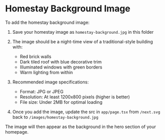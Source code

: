 # Homestay Background Image

To add the homestay background image:

1. Save your homestay image as `homestay-background.jpg` in this folder
2. The image should be a night-time view of a traditional-style building with:
   - Red brick walls
   - Dark tiled roof with blue decorative trim
   - Illuminated windows with green borders
   - Warm lighting from within

3. Recommended image specifications:
   - Format: JPG or JPEG
   - Resolution: At least 1200x800 pixels (higher is better)
   - File size: Under 2MB for optimal loading

4. Once you add the image, update the src in `app/page.tsx` from `/next.svg` back to `/images/homestay-background.jpg`

The image will then appear as the background in the hero section of your homepage. 